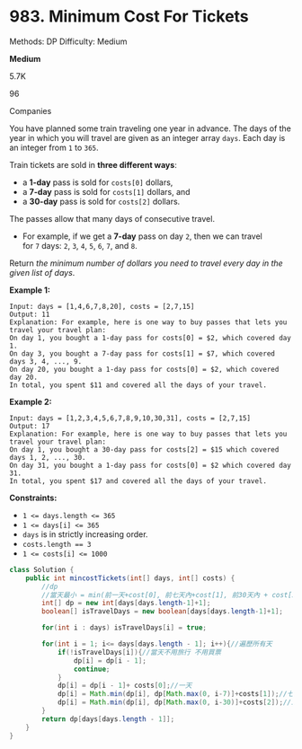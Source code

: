 # 983. Minimum Cost For Tickets

Methods: DP
Difficulty: Medium

**Medium**

5.7K

96

Companies

You have planned some train traveling one year in advance. The days of the year in which you will travel are given as an integer array `days`. Each day is an integer from `1` to `365`.

Train tickets are sold in **three different ways**:

- a **1-day** pass is sold for `costs[0]` dollars,
- a **7-day** pass is sold for `costs[1]` dollars, and
- a **30-day** pass is sold for `costs[2]` dollars.

The passes allow that many days of consecutive travel.

- For example, if we get a **7-day** pass on day `2`, then we can travel for `7` days: `2`, `3`, `4`, `5`, `6`, `7`, and `8`.

Return *the minimum number of dollars you need to travel every day in the given list of days*.

**Example 1:**

```
Input: days = [1,4,6,7,8,20], costs = [2,7,15]
Output: 11
Explanation: For example, here is one way to buy passes that lets you travel your travel plan:
On day 1, you bought a 1-day pass for costs[0] = $2, which covered day 1.
On day 3, you bought a 7-day pass for costs[1] = $7, which covered days 3, 4, ..., 9.
On day 20, you bought a 1-day pass for costs[0] = $2, which covered day 20.
In total, you spent $11 and covered all the days of your travel.

```

**Example 2:**

```
Input: days = [1,2,3,4,5,6,7,8,9,10,30,31], costs = [2,7,15]
Output: 17
Explanation: For example, here is one way to buy passes that lets you travel your travel plan:
On day 1, you bought a 30-day pass for costs[2] = $15 which covered days 1, 2, ..., 30.
On day 31, you bought a 1-day pass for costs[0] = $2 which covered day 31.
In total, you spent $17 and covered all the days of your travel.

```

**Constraints:**

- `1 <= days.length <= 365`
- `1 <= days[i] <= 365`
- `days` is in strictly increasing order.
- `costs.length == 3`
- `1 <= costs[i] <= 1000`

```java
class Solution {
    public int mincostTickets(int[] days, int[] costs) {
        //dp 
        //當天最小 = min(前一天+cost[0], 前七天內+cost[1], 前30天內 + cost[2])
        int[] dp = new int[days[days.length-1]+1];
        boolean[] isTravelDays = new boolean[days[days.length-1]+1];

        for(int i : days) isTravelDays[i] = true;

        for(int i = 1; i<= days[days.length - 1]; i++){//遍歷所有天
            if(!isTravelDays[i]){//當天不用旅行 不用買票
                dp[i] = dp[i - 1];
                continue;
            }
            dp[i] = dp[i - 1]+ costs[0];//一天
            dp[i] = Math.min(dp[i], dp[Math.max(0, i-7)]+costs[1]);//七天
            dp[i] = Math.min(dp[i], dp[Math.max(0, i-30)]+costs[2]);//三十天
        }
        return dp[days[days.length - 1]];
    }
}
```